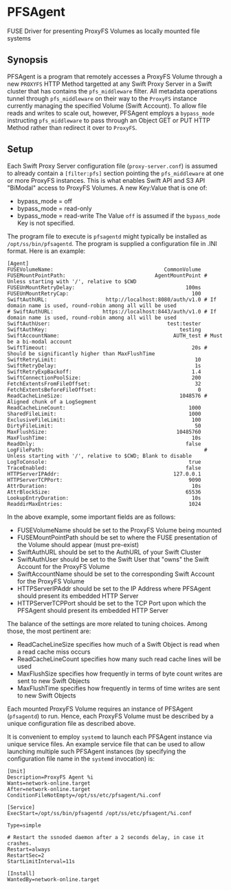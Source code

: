 # PFSAgent

FUSE Driver for presenting ProxyFS Volumes as locally mounted file systems

## Synopsis

PFSAgent is a program that remotely accesses a ProxyFS Volume through
a new `PROXYFS` HTTP Method targetted at any Swift Proxy Server in a
Swift cluster that has contains the `pfs_middleware` filter. All metadata
operations tunnel through `pfs_middleware` on their way to the `ProxyFS`
instance currently managing the specified Volume (Swift Account). To
allow file reads and writes to scale out, however, PFSAgent employs
a `bypass_mode` instructing `pfs_middleware` to pass through an Object
GET or PUT HTTP Method rather than redirect it over to `ProxyFS`.

## Setup

Each Swift Proxy Server configuration file (`proxy-server.conf`) is assumed
to already contain a `[filter:pfs]` section pointing the `pfs_middleware` at
one or more ProxyFS instances. This is what enables Swift API and S3 API
"BiModal" access to ProxyFS Volumes. A new Key:Value that is one of:
* bypass_mode = off
* bypass_mode = read-only
* bypass_mode = read-write
The Value `off` is assumed if the `bypass_mode` Key is not specified.

The program file to execute is `pfsagentd` might typically be installed
as `/opt/ss/bin/pfsagentd`. The program is supplied a configuration file
in .INI format. Here is an example:
```
[Agent]
FUSEVolumeName:                                    CommonVolume
FUSEMountPointPath:                             AgentMountPoint # Unless starting with '/', relative to $CWD
FUSEUnMountRetryDelay:                                    100ms
FUSEUnMountRetryCap:                                        100
SwiftAuthURL:                   http://localhost:8080/auth/v1.0 # If domain name is used, round-robin among all will be used
# SwiftAuthURL:                https://localhost:8443/auth/v1.0 # If domain name is used, round-robin among all will be used
SwiftAuthUser:                                      test:tester
SwiftAuthKey:                                           testing
SwiftAccountName:                                     AUTH_test # Must be a bi-modal account
SwiftTimeout:                                               20s # Should be significantly higher than MaxFlushTime
SwiftRetryLimit:                                             10
SwiftRetryDelay:                                             1s
SwiftRetryExpBackoff:                                       1.4
SwiftConnectionPoolSize:                                    200
FetchExtentsFromFileOffset:                                  32
FetchExtentsBeforeFileOffset:                                 0
ReadCacheLineSize:                                      1048576 # Aligned chunk of a LogSegment
ReadCacheLineCount:                                        1000
SharedFileLimit:                                           1000
ExclusiveFileLimit:                                         100
DirtyFileLimit:                                              50
MaxFlushSize:                                          10485760
MaxFlushTime:                                               10s
ReadOnly:                                                 false
LogFilePath:                                                    # Unless starting with '/', relative to $CWD; Blank to disable
LogToConsole:                                              true
TraceEnabled:                                             false
HTTPServerIPAddr:                                     127.0.0.1
HTTPServerTCPPort:                                         9090
AttrDuration:                                               10s
AttrBlockSize:                                            65536
LookupEntryDuration:                                        10s
ReaddirMaxEntries:                                         1024
```

In the above example, some important fields are as follows:
* FUSEVolumeName should be set to the ProxyFS Volume being mounted
* FUSEMountPointPath should be set to where the FUSE presentation of the Volume should appear (must pre-exist)
* SwiftAuthURL should be set to the AuthURL of your Swift Cluster
* SwiftAuthUser should be set to the Swift User that "owns" the Swift Account for the ProxyFS Volume
* SwiftAccountName should be set to the corresponding Swift Account for the ProxyFS Volume
* HTTPServerIPAddr should be set to the IP Address where PFSAgent should present its embedded HTTP Server
* HTTPServerTCPPort should be set to the TCP Port upon which the PFSAgent should present its embedded HTTP Server

The balance of the settings are more related to tuning choices. Among those, the most pertinent are:
* ReadCacheLineSize specifies how much of a Swift Object is read when a read cache miss occurs
* ReadCacheLineCount specifies how many such read cache lines will be used
* MaxFlushSize specifies how frequently in terms of byte count writes are sent to new Swift Objects
* MaxFlushTime specifies how frequently in terms of time writes are sent to new Swift Objects

Each mounted ProxyFS Volume requires an instance of PFSAgent (`pfsagentd`) to run.
Hence, each ProxyFS Volume must be described by a unique configuration file as described above.

It is convenient to employ `systemd` to launch each PFSAgent instance via unique service files.
An example service file that can be used to allow launching multiple such PFSAgent instances
(by specifying the configuration file name in the `systemd` invocation) is:
```
[Unit]
Description=ProxyFS Agent %i
Wants=network-online.target
After=network-online.target
ConditionFileNotEmpty=/opt/ss/etc/pfsagent/%i.conf

[Service]
ExecStart=/opt/ss/bin/pfsagentd /opt/ss/etc/pfsagent/%i.conf

Type=simple

# Restart the ssnoded daemon after a 2 seconds delay, in case it crashes.
Restart=always
RestartSec=2
StartLimitInterval=11s

[Install]
WantedBy=network-online.target
```
